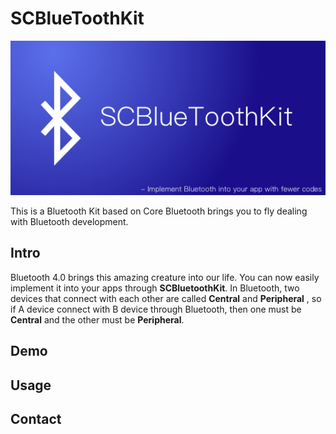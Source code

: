 # SCBlueToothKit
![](./Image/SCBlueToothKitBanner.png)



This is a Bluetooth Kit based on Core Bluetooth brings you to fly dealing with Bluetooth development.

## Intro

Bluetooth 4.0 brings this amazing creature into our life. You can now easily implement it into your apps through **SCBluetoothKit**. In Bluetooth, two devices that connect with each other are called **Central** and **Peripheral** , so if A device connect with B device through Bluetooth, then one must be **Central** and the other must be **Peripheral**.

## Demo

## Usage

## Contact


